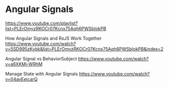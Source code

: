 
# Angular Signals
https://www.youtube.com/playlist?list=PLErOmyzRKOCr07Kcnx75Aqh6PWSbIokPB

How Angular Signals and RxJS Work Together
https://www.youtube.com/watch?v=5SD995zKvbk&list=PLErOmyzRKOCr07Kcnx75Aqh6PWSbIokPB&index=2

Angular Signal vs BehaviorSubject
https://www.youtube.com/watch?v=a6XKMj-WRhM


Manage State with Angular Signals
https://www.youtube.com/watch?v=04avEeicarQ
